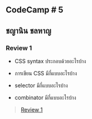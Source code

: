 ## CodeCamp # 5

## ชญานิน ชลหาญ

### Review 1

- CSS syntax ประกอบด้วยอะไรบ้าง

- การเขียน CSS มีกี่แบบอะไรบ้าง

- selector มีกี่แบบอะไรบ้าง

- combinator มีกี่แบบอะไรบ้าง

> [Review 1](https://cchayanin.github.io/review1.html)